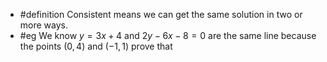 - #definition Consistent means we can get the same solution in two or more ways.
- #eg We know $y = 3x + 4$ and $2y - 6x - 8 = 0$ are the same line because the points $(0,4)$ and $(-1,1)$ prove that